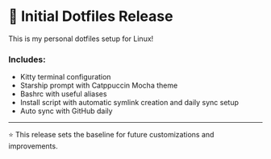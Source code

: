 # 🎉 Initial Dotfiles Release

This is my personal dotfiles setup for Linux!

### Includes:
- Kitty terminal configuration
- Starship prompt with Catppuccin Mocha theme
- Bashrc with useful aliases
- Install script with automatic symlink creation and daily sync setup
- Auto sync with GitHub daily

---
⭐ This release sets the baseline for future customizations and improvements.
